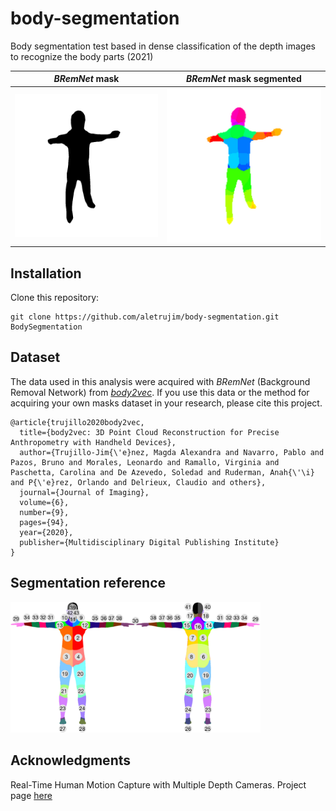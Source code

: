 # body-segmentation
Body segmentation test based in dense classification of the depth images to recognize the body parts (2021)

| *BRemNet* mask | *BRemNet* mask segmented |
| --- | --- |
| <img src="images/bremnet_mask.png" width="300"/> | <img src="images/bremnet_mask_segmented.png" width="320"/> |

## Installation
Clone this repository:
```
git clone https://github.com/aletrujim/body-segmentation.git BodySegmentation
```
## Dataset
The data used in this analysis were acquired with *BRemNet* (Background Removal Network) from [*body2vec*](https://doi.org/10.3390/jimaging6090094).
If you use this data or the method for acquiring your own masks dataset in your research, please cite this project.
```
@article{trujillo2020body2vec,
  title={body2vec: 3D Point Cloud Reconstruction for Precise Anthropometry with Handheld Devices},
  author={Trujillo-Jim{\'e}nez, Magda Alexandra and Navarro, Pablo and Pazos, Bruno and Morales, Leonardo and Ramallo, Virginia and Paschetta, Carolina and De Azevedo, Soledad and Ruderman, Anah{\'\i} and P{\'e}rez, Orlando and Delrieux, Claudio and others},
  journal={Journal of Imaging},
  volume={6},
  number={9},
  pages={94},
  year={2020},
  publisher={Multidisciplinary Digital Publishing Institute}
}
```

## Segmentation reference
<img src="images/reference.png" width="400"/>

## Acknowledgments
Real-Time Human Motion Capture with Multiple Depth Cameras. Project page [here](https://www.cs.ubc.ca/~shafaei/homepage/projects/crv16.php)

